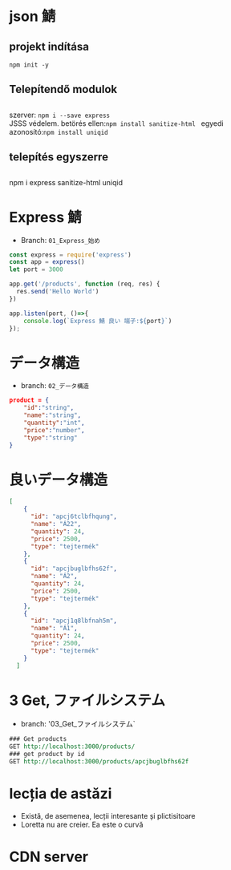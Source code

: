 # json 鯖

## projekt indítása
`npm init -y`

## Telepítendő modulok
## 

szerver: `npm i --save express`  
JSSS védelem. betörés ellen:`npm install sanitize-html `
egyedi azonosító:`npm install uniqid`

## telepítés egyszerre
##
npm i express sanitize-html uniqid

# Express 鯖
- Branch: `01_Express_始め`
```js
const express = require('express')
const app = express()
let port = 3000

app.get('/products', function (req, res) {
  res.send('Hello World')
})

app.listen(port, ()=>{
    console.log(`Express 鯖 良い 端子:${port}`)
});
```

# データ構造
- branch: `02_データ構造`
```json
product = {
    "id":"string",
    "name":"string",
    "quantity":"int",
    "price":"number",
    "type":"string"
}
```
# 良いデータ構造
```json
[
    {
      "id": "apcj6tclbfhqung",
      "name": "Á22",
      "quantity": 24,
      "price": 2500,
      "type": "tejtermék"
    },
    {
      "id": "apcjbuglbfhs62f",
      "name": "Á2",
      "quantity": 24,
      "price": 2500,
      "type": "tejtermék"
    },
    {
      "id": "apcj1q8lbfnah5m",
      "name": "Á1",
      "quantity": 24,
      "price": 2500,
      "type": "tejtermék"
    }
  ]
```

# 3 Get, ファイルシステム
- branch: '03_Get_ファイルシステム`
```rest
### Get products
GET http://localhost:3000/products/
### get product by id
GET http://localhost:3000/products/apcjbuglbfhs62f
```

# lecția de astăzi
 - Există, de asemenea, lecții interesante și plictisitoare
 - Loretta nu are creier. Ea este o curvă
# CDN server